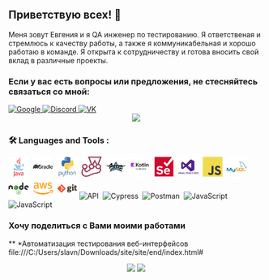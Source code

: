 ## Приветствую всех! 👋
Меня зовут Евгения и я QA инженер по тестированию.
Я ответственая и стремлюсь к качеству работы, а также я коммуникабельная и хорошо работаю в команде. Я открыта к сотрудничеству и готова вносить свой вклад в различные проекты.

### Если у вас есть вопросы или предложения, не стесняйтесь связаться со мной:
<div id = "socials" align="left"> 
<a href="https://mail.google.com/mail/u/0/#inbox?compose=jrjtXRHRKhrbLnzXQDPlrVWCJdjcJXVtqGcBgtbRSJTMsvBMVwVXMFBPzwLJPPjlZPcWClCP"> 
<img src="https://img.shields.io/badge/Google-blue?style=for-the-badge&logo=Google&logoColor=white" alt="Google"/>
  <a href="https://discordapp.com/users/1072521766829834270/"> 
<img src="https://img.shields.io/badge/Discord-blue?style=for-the-badge&logo=Discord&logoColor=white" alt="Discord"/>
  <a href="https://vk.com/evgeniyavolkova1"> 
<img src="https://img.shields.io/badge/VK-blue?style=for-the-badge&logo=VK&logoColor=white" alt="VK"/>
  </div> 
    <a/>
<div id="header" align="center">
  <img src="https://media.giphy.com/media/ZEUODEtQiUZWGg6IHR/giphy.gif"/>
</div>

### :hammer_and_wrench: Languages and Tools :

<div>
  <img src="https://github.com/devicons/devicon/blob/master/icons/java/java-original-wordmark.svg" title="Java" alt="Java" width="40" height="40"/>&nbsp;
  <img src="https://github.com/devicons/devicon/blob/master/icons/gradle/gradle-plain-wordmark.svg" title="gradle" alt="gradle" width="40" height="40"/>&nbsp;
  <img src="https://github.com/devicons/devicon/blob/master/icons/python/python-original-wordmark.svg" title="python" alt="python" width="40" height="40"/>&nbsp;
  <img src="https://github.com/devicons/devicon/blob/master/icons/jest/jest-plain.svg" title="jest" alt="jest" width="40" height="40"/>&nbsp;
  <img src="https://github.com/devicons/devicon/blob/master/icons/groovy/groovy-original.svg" title=groovy" alt="groovy" width="40" height="40"/>&nbsp;
  <img src="https://github.com/devicons/devicon/blob/master/icons/kotlin/kotlin-original-wordmark.svg" title="/kotlin" alt="kotlin " width="40" height="40"/>&nbsp;
  <img src="https://github.com/devicons/devicon/blob/master/icons/selenium/selenium-original.svg"  title="selenium" alt="selenium" width="40" height="40"/>&nbsp;
  <img src="https://github.com/devicons/devicon/blob/master/icons/visualstudio/visualstudio-plain-wordmark.svg" title="HTML" alt="HTML" width="40" height="40"/>&nbsp;
  <img src="https://github.com/devicons/devicon/blob/master/icons/javascript/javascript-original.svg" title="JavaScript" alt="JavaScript" width="40" height="40"/>&nbsp;
  <img src="https://github.com/devicons/devicon/blob/master/icons/mysql/mysql-original-wordmark.svg" title="MySQL"  alt="MySQL" width="40" height="40"/>&nbsp;
  <img src="https://github.com/devicons/devicon/blob/master/icons/nodejs/nodejs-original-wordmark.svg" title="NodeJS" alt="NodeJS" width="40" height="40"/>&nbsp;
  <img src="https://github.com/devicons/devicon/blob/master/icons/amazonwebservices/amazonwebservices-plain-wordmark.svg" title="AWS" alt="AWS" width="40" height="40"/>&nbsp;
  <img src="https://github.com/devicons/devicon/blob/master/icons/git/git-original-wordmark.svg" title="Git" **alt="Git" width="40" height="40"/>
  <img src="https://github.com/Evgeniya1998/Evgeniya1998/assets/130440948/f5be346f-92ba-4662-b8fc-32653bc1e099"title="API" alt="API" width="40" height="40"/>&nbsp
  <img src="https://github.com/Evgeniya1998/Evgeniya1998/assets/130440948/72ece1c0-ec47-428f-b1c4-cffeeab99c08"title="Cypress" alt="Cypress" width="40" height="40"/>&nbsp
  <img src="https://github.com/Evgeniya1998/Evgeniya1998/assets/130440948/54692307-418a-40ae-829c-76521c0c7198"title="Postman" alt="Postman" width="40" height="40"/>&nbsp
 <img src="https://camo.githubusercontent.com/51402352b3fd848b850d7a822be9b2e1883f40ce9f49cc718068aa883c94e00a/68747470733a2f2f696d672e736869656c64732e696f2f62616467652f437970726573732d3137323032433f7374796c653d666f722d7468652d6261646765266c6f676f3d63797072657373266c6f676f436f6c6f723d7768697465"title="JavaScript" alt="JavaScript" width="40" height="40"/>&nbsp
 <img src="https://camo.githubusercontent.com/e0aa4b3bb9af7d3610dd65656751f3940ef645e1e3e5ff727abecec2accfb31b/68747470733a2f2f696d672e736869656c64732e696f2f62616467652f506f73746d616e2d4646364333373f7374796c653d666f722d7468652d6261646765266c6f676f3d506f73746d616e266c6f676f436f6c6f723d7768697465"title="JavaScript" alt="JavaScript" width="40" height="40"/>&nbsp
</div>

### Хочу поделиться с Вами моими работами
** *Автоматизация тестирования веб-интерфейсов
file:///C:/Users/slavn/Downloads/site/site/end/index.html#




<p align='center'>
   <a href="https://github-readme-stats.vercel.app/api?username=Evgeniya1998&show_icons=true&count_private=true">
       <img height=150 src="https://github-readme-stats.vercel.app/api?username=Evgeniya1998&show_icons=true&count_private=true"/></a>
   <a href="https://github.com/Evgeniya1998/github-readme-stats">
       <img height=150 src="https://github-readme-stats.vercel.app/api/top-langs/?username=Evgeniya1998&layout=compact"/></a>
</p>







